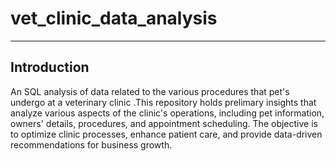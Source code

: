 # vet_clinic_data_analysis 
---

## Introduction
An SQL analysis of data related to the various procedures that pet's undergo at a veterinary clinic .This repository holds prelimary insights  that  analyze various aspects of the clinic's operations, including pet information, owners' details, procedures, and appointment scheduling. The objective is to optimize clinic processes, enhance patient care, and provide data-driven recommendations for business growth.

